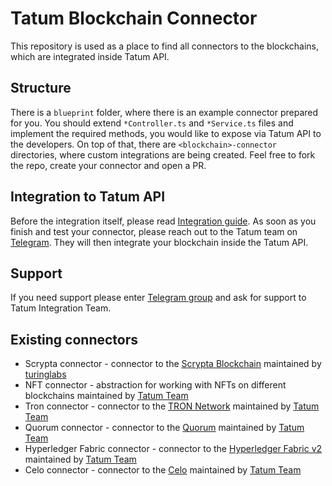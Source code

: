 # Tatum Blockchain Connector
This repository is used as a place to find all connectors to the blockchains, which are integrated inside Tatum API.

## Structure
There is a `blueprint` folder, where there is an example connector prepared for you. You should extend `*Controller.ts` and `*Service.ts` files and implement the required methods, you would like to expose via Tatum API to the developers.
On top of that, there are `<blockchain>-connector` directories, where custom integrations are being created. Feel free to fork the repo, create your connector and open a PR.

## Integration to Tatum API
Before the integration itself, please read [Integration guide](./INTEGRATION_GUIDE.md).
As soon as you finish and test your connector, please reach out to the Tatum team on [Telegram](https://t.me/tatumio). They will then integrate your blockchain inside the Tatum API.

## Support
If you need support please enter [Telegram group](https://t.me/tatumio) and ask for support to Tatum Integration Team.

## Existing connectors
* Scrypta connector - connector to the [Scrypta Blockchain](https://scrypta.foundation/) maintained by [turinglabs](https://github.com/turinglabsorg)
* NFT connector - abstraction for working with NFTs on different blockchains maintained by [Tatum Team](https://github.com/tatumio)
* Tron connector - connector to the [TRON Network](https://tron.network/) maintained by [Tatum Team](https://github.com/tatumio)
* Quorum connector - connector to the [Quorum](https://consensys.net/quorum/) maintained by [Tatum Team](https://github.com/tatumio)
* Hyperledger Fabric connector - connector to the [Hyperledger Fabric v2](https://www.hyperledger.org/use/fabric) maintained by [Tatum Team](https://github.com/tatumio)
* Celo connector - connector to the [Celo](https://celo.org/) maintained by [Tatum Team](https://github.com/tatumio)
